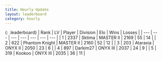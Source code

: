 ```yaml
---
title: Hourly Update
layout: leaderboard
category: hourly
---
```


{: .leaderboard}
| Rank | LV | Player | Division | Elo | Wins | Losses |
| --- | --- | --- | --- | --- | --- | --- |
| <span data-change="0">1</span> | 2337 | <span title="ID: 353063">Sktima</span> | MASTER II | <span data-change="0">2169</span> | <span data-change="0">55</span> | <span data-change="0">14</span> |
| <span data-change="0">2</span> | 622 | <span title="ID: 742939">Phantom Knight</span> | MASTER II | <span data-change="0">2160</span> | <span data-change="0">52</span> | <span data-change="0">12</span> |
| <span data-change="1">3</span> | 203 | <span title="ID: 745153">Ataraxia</span> | ONYX II | <span data-change="0">2050</span> | <span data-change="0">23</span> | <span data-change="0">6</span> |
| <span data-change="1">4</span> | 897 | <span title="ID: 694036">Darkim27</span> | ONYX III | <span data-change="0">2037</span> | <span data-change="0">24</span> | <span data-change="0">9</span> |
| <span data-change="-2">5</span> | 319 | <span title="ID: 598288">Kookoo</span> | ONYX III | <span data-change="-15">2035</span> | <span data-change="1">36</span> | <span data-change="2">11</span> |